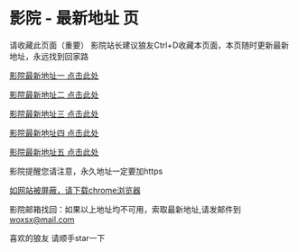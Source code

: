 # 影院 - 最新地址 页

请收藏此页面（重要）
影院站长建议狼友Ctrl+D收藏本页面，本页随时更新最新地址，永远找到回家路

[影院最新地址一 点击此处](https://5pkmzb.top/) 

[影院最新地址二 点击此处](https://5ydaxg.top/) 

[影院最新地址三 点击此处](https://5urzgk.top/) 

[影院最新地址四 点击此处](https://5ydaxg.top/) 

[影院最新地址五 点击此处](https://5pkmzb.top/) 

影院提醒您请注意，永久地址一定要加https

[如网站被屏蔽，请下载chrome浏览器](https://8xe23.com/chrome_93.0.4577.82.apk) 

影院邮箱找回：如果以上地址均不可用，索取最新地址,请发邮件到 woxsx@mail.com

喜欢的狼友 请顺手star一下
